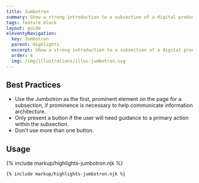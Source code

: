```yaml
---
title: Jumbotron
summary: Show a strong introduction to a subsection of a digital product.
tags: feature block
layout: guide
eleventyNavigation:
  key: Jumbotron
  parent: Highlights
  excerpt: Show a strong introduction to a subsection of a digital product.
  order: 4
  img: /img/illustrations/illus-jumbotron.svg
---
```


## Best Practices

- Use the Jumbotron as the first, prominent element on the page for a subsection, if prominence is necessary to help communicate information architecture.
- Only present a button if the user will need guidance to a primary action within the subsection.
- Don’t use more than one button.

## Usage

{% include markup/highlights-jumbotron.njk %}

```html
{% include markup/highlights-jumbotron.njk %}
```